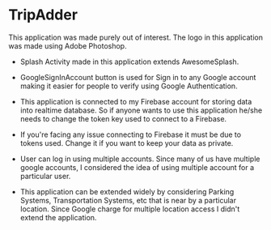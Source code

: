 # TripAdder

This application was made purely out of interest. The logo in this application was made using Adobe Photoshop. 

- Splash Activity made in this application extends AwesomeSplash. 

- GoogleSignInAccount button is used for Sign in to any Google account making it easier for people to verify using Google Authentication. 

- This application is connected to my Firebase account for storing data into realtime database. So if anyone wants to use this application he/she needs to change the token key used to connect to a Firebase. 

- If you're facing any issue connecting to Firebase it must be due to tokens used. Change it if you want to keep your data as private. 

- User can log in using multiple accounts. Since many of us have multiple google accounts, I considered the idea of using multiple account for a particular user.

- This application can be extended widely by considering Parking Systems, Transportation Systems, etc that is near by a particular location. Since Google charge for multiple location access I didn't extend the application.
